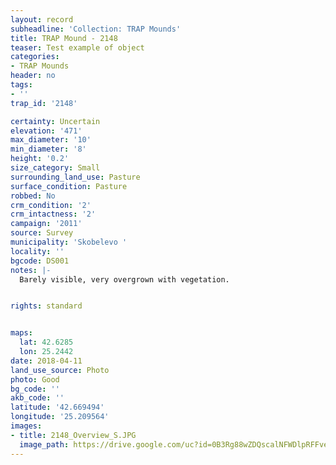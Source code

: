 ```yaml
---
layout: record
subheadline: 'Collection: TRAP Mounds'
title: TRAP Mound - 2148
teaser: Test example of object
categories:
- TRAP Mounds
header: no
tags:
- ''
trap_id: '2148'

certainty: Uncertain
elevation: '471'
max_diameter: '10'
min_diameter: '8'
height: '0.2'
size_category: Small
surrounding_land_use: Pasture
surface_condition: Pasture
robbed: No
crm_condition: '2'
crm_intactness: '2'
campaign: '2011'
source: Survey
municipality: 'Skobelevo '
locality: ''
bgcode: DS001
notes: |-
  Barely visible, very overgrown with vegetation.


rights: standard


maps:
  lat: 42.6285
  lon: 25.2442
date: 2018-04-11
land_use_source: Photo
photo: Good
bg_code: ''
akb_code: ''
latitude: '42.669494'
longitude: '25.209564'
images:
- title: 2148_Overview_S.JPG
  image_path: https://drive.google.com/uc?id=0B3Rg88wZDQscalNFWDlpRFFveVU
---
```

